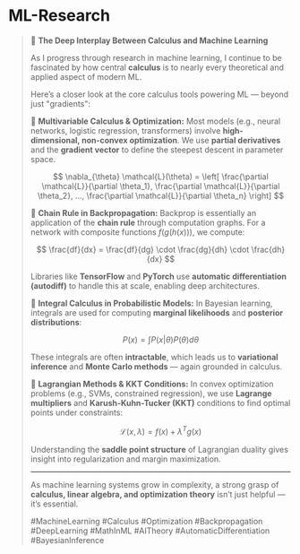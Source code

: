 # ML-Research

> 🧠 **The Deep Interplay Between Calculus and Machine Learning**
>
> As I progress through research in machine learning, I continue to be fascinated by how central **calculus** is to nearly every theoretical and applied aspect of modern ML.
>
> Here’s a closer look at the core calculus tools powering ML — beyond just "gradients":
>
> 🔹 **Multivariable Calculus & Optimization:**
> Most models (e.g., neural networks, logistic regression, transformers) involve **high-dimensional, non-convex optimization**.
> We use **partial derivatives** and the **gradient vector** to define the steepest descent in parameter space.
>
> $$
> \nabla_{\theta} \mathcal{L}(\theta) = \left[ \frac{\partial \mathcal{L}}{\partial \theta_1}, \frac{\partial \mathcal{L}}{\partial \theta_2}, ..., \frac{\partial \mathcal{L}}{\partial \theta_n} \right]
> $$
>
> 🔹 **Chain Rule in Backpropagation:**
> Backprop is essentially an application of the **chain rule** through computation graphs. For a network with composite functions $f(g(h(x)))$, we compute:
>
> $$
> \frac{df}{dx} = \frac{df}{dg} \cdot \frac{dg}{dh} \cdot \frac{dh}{dx}
> $$
>
> Libraries like **TensorFlow** and **PyTorch** use **automatic differentiation (autodiff)** to handle this at scale, enabling deep architectures.
>
> 🔹 **Integral Calculus in Probabilistic Models:**
> In Bayesian learning, integrals are used for computing **marginal likelihoods** and **posterior distributions**:
>
> $$
> P(x) = \int P(x | \theta) P(\theta) d\theta
> $$
>
> These integrals are often **intractable**, which leads us to **variational inference** and **Monte Carlo methods** — again grounded in calculus.
>
> 🔹 **Lagrangian Methods & KKT Conditions:**
> In convex optimization problems (e.g., SVMs, constrained regression), we use **Lagrange multipliers** and **Karush-Kuhn-Tucker (KKT)** conditions to find optimal points under constraints:
>
> $$
> \mathcal{L}(x, \lambda) = f(x) + \lambda^T g(x)
> $$
>
> Understanding the **saddle point structure** of Lagrangian duality gives insight into regularization and margin maximization.
>
> ---
>
> As machine learning systems grow in complexity, a strong grasp of **calculus, linear algebra, and optimization theory** isn’t just helpful — it’s essential.
>
> \#MachineLearning #Calculus #Optimization #Backpropagation #DeepLearning #MathInML #AITheory #AutomaticDifferentiation #BayesianInference
